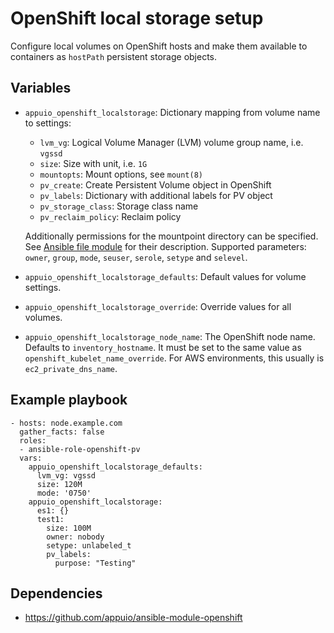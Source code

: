 # OpenShift local storage setup

Configure local volumes on OpenShift hosts and make them available to
containers as `hostPath` persistent storage objects.


## Variables

* `appuio_openshift_localstorage`: Dictionary mapping from volume name to
  settings:

  * `lvm_vg`: Logical Volume Manager (LVM) volume group name, i.e. `vgssd`
  * `size`: Size with unit, i.e. `1G`
  * `mountopts`: Mount options, see `mount(8)`
  * `pv_create`: Create Persistent Volume object in OpenShift
  * `pv_labels`: Dictionary with additional labels for PV object
  * `pv_storage_class`: Storage class name
  * `pv_reclaim_policy`: Reclaim policy

  Additionally permissions for the mountpoint directory can be specified. See
  [Ansible file module](https://docs.ansible.com/ansible/latest/file_module.html)
  for their description. Supported parameters:
  `owner`, `group`, `mode`, `seuser`, `serole`, `setype` and `selevel`.

* `appuio_openshift_localstorage_defaults`: Default values for volume settings.

* `appuio_openshift_localstorage_override`: Override values for all volumes.

* `appuio_openshift_localstorage_node_name`: The OpenShift node name. Defaults
  to `inventory_hostname`.  It must be set to the same value as
  `openshift_kubelet_name_override`. For AWS environments, this usually is
  `ec2_private_dns_name`.

## Example playbook

```
- hosts: node.example.com
  gather_facts: false
  roles:
  - ansible-role-openshift-pv
  vars:
    appuio_openshift_localstorage_defaults:
      lvm_vg: vgssd
      size: 120M
      mode: '0750'
    appuio_openshift_localstorage:
      es1: {}
      test1:
        size: 100M
        owner: nobody
        setype: unlabeled_t
        pv_labels:
          purpose: "Testing"
```


## Dependencies

* <https://github.com/appuio/ansible-module-openshift>
